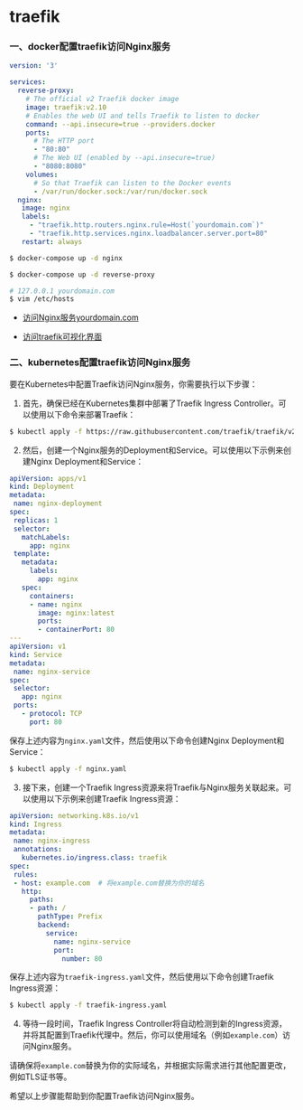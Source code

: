 # traefik


### 一、docker配置traefik访问Nginx服务

```yml
version: '3'

services:
  reverse-proxy:
    # The official v2 Traefik docker image
    image: traefik:v2.10
    # Enables the web UI and tells Traefik to listen to docker
    command: --api.insecure=true --providers.docker
    ports:
      # The HTTP port
      - "80:80"
      # The Web UI (enabled by --api.insecure=true)
      - "8080:8080"
    volumes:
      # So that Traefik can listen to the Docker events
      - /var/run/docker.sock:/var/run/docker.sock
  nginx:
   image: nginx
   labels:
     - "traefik.http.routers.nginx.rule=Host(`yourdomain.com`)"
     - "traefik.http.services.nginx.loadbalancer.server.port=80"
   restart: always
```
```bash
$ docker-compose up -d nginx

$ docker-compose up -d reverse-proxy
```

```bash
# 127.0.0.1 yourdomain.com
$ vim /etc/hosts
```

- [访问Nginx服务yourdomain.com](yourdomain.com)

- [访问traefik可视化界面](http://127.0.0.1:8080/dashboard/#/)


### 二、kubernetes配置traefik访问Nginx服务

要在Kubernetes中配置Traefik访问Nginx服务，你需要执行以下步骤：

1. 首先，确保已经在Kubernetes集群中部署了Traefik Ingress Controller。可以使用以下命令来部署Traefik：

```bash
$ kubectl apply -f https://raw.githubusercontent.com/traefik/traefik/v2.5/examples/k8s/traefik-deployment.yaml
```

2. 然后，创建一个Nginx服务的Deployment和Service。可以使用以下示例来创建Nginx Deployment和Service：

```yaml
apiVersion: apps/v1
kind: Deployment
metadata:
 name: nginx-deployment
spec:
 replicas: 1
 selector:
   matchLabels:
     app: nginx
 template:
   metadata:
     labels:
       app: nginx
   spec:
     containers:
     - name: nginx
       image: nginx:latest
       ports:
       - containerPort: 80
---
apiVersion: v1
kind: Service
metadata:
 name: nginx-service
spec:
 selector:
   app: nginx
 ports:
   - protocol: TCP
     port: 80
```

保存上述内容为`nginx.yaml`文件，然后使用以下命令创建Nginx Deployment和Service：

```bash
$ kubectl apply -f nginx.yaml
```

3. 接下来，创建一个Traefik Ingress资源来将Traefik与Nginx服务关联起来。可以使用以下示例来创建Traefik Ingress资源：

```yaml
apiVersion: networking.k8s.io/v1
kind: Ingress
metadata:
 name: nginx-ingress
 annotations:
   kubernetes.io/ingress.class: traefik
spec:
 rules:
 - host: example.com  # 将example.com替换为你的域名
   http:
     paths:
     - path: /
       pathType: Prefix
       backend:
         service:
           name: nginx-service
           port:
             number: 80
```

保存上述内容为`traefik-ingress.yaml`文件，然后使用以下命令创建Traefik Ingress资源：

```bash
$ kubectl apply -f traefik-ingress.yaml
```

4. 等待一段时间，Traefik Ingress Controller将自动检测到新的Ingress资源，并将其配置到Traefik代理中。然后，你可以使用域名（例如`example.com`）访问Nginx服务。

请确保将`example.com`替换为你的实际域名，并根据实际需求进行其他配置更改，例如TLS证书等。

希望以上步骤能帮助到你配置Traefik访问Nginx服务。